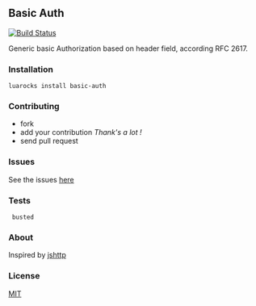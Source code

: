 ## Basic Auth

[![Build Status](https://drone.io/github.com/jairojair/basic-auth/status.png)](https://drone.io/github.com/jairojair/basic-auth/latest)


Generic basic Authorization based on header field, according RFC 2617.


### Installation

```
luarocks install basic-auth
```

### Contributing

- fork 
- add your contribution *Thank's a lot !* 
- send pull request

### Issues

See the issues [here](https://github.com/jairojair/basic-auth/issues)

###  Tests

```
 busted
```

### About

Inspired by [jshttp](https://github.com/jshttp/basic-auth)

### License

[MIT](LICENSE)
